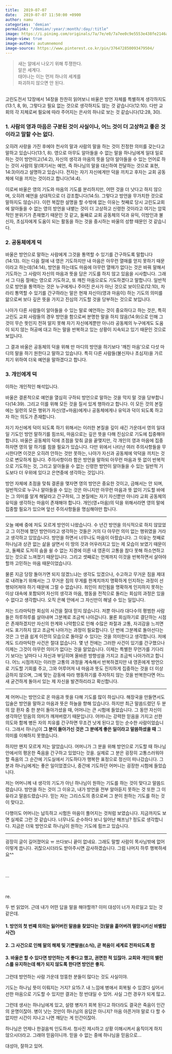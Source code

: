 ```yaml
---
title:  2019-07-07
date:   2019-07-07 11:50:00 +0900
author: namu
categories: 'demian'
permalink: "/demian/:year/:month/:day/:title"
image: https://i.pinimg.com/originals/7a/7e/e0/7a7ee0c9e5553e438fe2146aa1d0546a.jpg
image-view: true
image-author: autumnemond
image-source: https://www.pinterest.co.kr/pin/376472850093479504/
---
```


> 새는 알에서 나오기 위해 투쟁한다.<br/>
> 알은 세계다.<br/>
> 태어나는 이는 먼저 하나의 세계를<br/>파괴하지 않으면 안 된다.

<br/>고린도전서 12장에서 14장을 찬찬히 읽어보니 바울은 방언 자체를 특별하게 생각하지도(13:1, 8, 9),
그렇다고 필요 없는 것으로 생각하지도 않는 것 같습니다(12:10).
다만 교회의 각 지체로써 필요에 따라 주어지는 은사의 하나로 보는 것 같습니다(12:28, 30).

### 1. 사람의 영과 마음은 구분된 것이 사실이나, 어느 것이 더 고상하고 좋은 것이라고 말할 수는 없다.

오히려 사랑을 가진 후에야 천사의 말과 사람의 말을 하는 것이 진정한 의미를 갖는다고 말하고 있습니다(13:1, 8).
영으로 아무도 알아들을 수 없는 말을 하나님에게 일대 일로 하는 것이 방언이고(14:2),
자신의 생각과 마음의 뜻을 담아 알아들을 수 있는 언어로 하는 것이 사람의 말(여기서는 예언,
즉 하나님의 말을 대신하여 전달하는 것으로 표현, 14:3)이라고 설명하고 있습니다.
전자는 자기 자신에게만 덕을 끼치고 후자는 교회 공동체에 덕을 끼치는 것이라고 합니다(14:4).

이로써 바울은 영의 기도와 마음의 기도를 분리하지만,
어떤 것을 더 낫다고 하지 않으며, 오히려 예언을 상대적으로 더 강조합니다(14:5).
그렇다고 방언을 무가치한 것으로 말하지도 않습니다.
이런 복잡한 설명을 할 수밖에 없는 이유는
첫째로 당시 고린도교회에 알아들을 수 없는 영의 방언을 내뱉는 것이
더 고상하고 신령한 것이라고 여기는 암묵적인 분위기가 존재했기 때문인 것 같고,
둘째로 교회 공동체의 덕과 유익, 이방인과 불신자, 초심자에게 도움이 되는 활동을 하는 것을 중시하는 바울의 성향 때문인 것 같습니다.

### 2. 공동체에게 덕

바울은 방언으로 말하는 사람에게 그것을 통역할 수 있기를 간구하도록 말합니다(14:13).
이는 다음 절에 내 영은 기도하지만 내 마음은 아무런 열매를 얻지 못하기 때문이라고 하는데(14:14),
방언을 하는데도 마음에 아무런 열매가 없다는 것은 바꿔 말해서 기도하는 그 사람이 자신의 마음과 뜻을 담은 기도를 하지 않고 있음을 시사합니다.
그래서 그 다음 절에는 영으로 기도하고, 또 깨친 마음으로도 기도하겠다고 말합니다.
일반적으로 방언을 통역하는 것은 누구에게나 주어진 은사가 아닌 것으로 보이므로(12:10),
차라리 통역할 수 있기를 간구하라는 말은 현재 자신이(영과 마음이) 하는 기도의 의미를 앎으로써
보다 깊은 뜻을 가지고 진심의 기도할 것을 당부하는 것으로 보입니다.

나아가 다른 사람들이 알아들을 수 있는 말로 예언하는 것이 중요하다고 하는 것은,
특히 고린도 교회 사람들의 경우 방언을 함으로써 분명한 말을 하지 않음(14:9)으로 인해
그것이 무슨 뜻인지 전혀 알지 못해 자기 자신에게뿐만 아니라
공동체의 누구에게도 도움이 되지 않는 허공에 대고 하는 말을 반복하고 있는 상황이 지속되고 있기 때문인 것으로 보입니다.

그 결과 바울은 공동체의 덕을 위해 만 마디의 방언을 하기보다 '깨친 마음'으로 다섯 마디의 말을 하기 원한다고 말하고 있습니다.
특히 다른 사람들(불신자나 초심자)을 가르치기 위하여 더욱 예언을 말하겠다고 합니다.

### 3. 개인에게 덕

이하는 개인적인 해석입니다.

바울은 결론적으로 예언을 열심히 구하되 방언으로 말하는 것을 막지 말 것을 당부합니다(14:39).
그리고 이를 위해 모든 것을 질서 있게 행하라고 합니다.
이 모든 것의 본질에는 일련의 모든 행위가 자신(영+마음)에게나 공동체에게나 유익과 덕이 되도록 하고자 하는 의도가 존재합니다.

자기 자신에게 덕이 되도록 하기 위해서는 이러한 본질을 깊이 새긴 가운데서 영의 일대 일 기도인 방언 말하기를 힘쓰되,
마음으로는 깊은 뜻을 다해 진심으로 기도에 집중해야 합니다.
바울은 공동체의 덕에 초점을 맞춰 글을 끝맺지만, 각 개인의 영과 마음에 집중하자면 영의 말 하기를 힘쓸 필요가 있습니다.
다만 위에서 나타난 여러 주의사항들을 무시한다면 이것은 오히려 안하는 것만 못하는,
나아가 자신과 공동체에 악덕을 끼치는 것으로 변모하게 됩니다.
주의사항이라 함은 방언을 말하되 아무런 마음과 뜻 없이 반복적으로 기도하는 것,
그리고 알아들을 수 없는 신령한 방언이 알아들을 수 있는 일반적 기도보다 더 우위에 있다고 은연중에 생각하는 것입니다.

방언 자체에 초점을 맞춰 결론을 맺자면 영의 방언은 중요한 것이고, 금해서는 안 되며,
일반적으로 누구나 알아들을 수 있는 것은 아니지만 아무런 마음과 뜻 없이 기도할 바에는 그 의미를 알게 해달라고 간구하되,
그 본질에는 자기 자신뿐만 아니라 교회 공동체의 유익을 생각하는 마음이 존재해야 합니다.
개인(영+마음)의 덕을 위해서라면 영의 말에 집중할 필요가 있으며 앞선 주의사항들을 명심해야만 합니다.

---

오늘 예배 중에 저도 모르게 방언이 나왔습니다.
수 년간 방언을 의식적으로 하지 않았었고 그 이전에 했던 방언이라고 생각하는 것들은 거의 다 아무런 의미 없는 행위였을 거라고 생각하고 있었습니다.
방언을 하면서 너무나도 마음이 아팠습니다.
그 이유는 첫째로 하나님과 상관 없는 삶을 살면서 이 땅의 것과 어우러지고 있는 제 모습이 보였기 때문이고,
둘째로 도저히 숨을 쉴 수 없는 지경에 이른 내 영혼이 고통을 참다 못해 하소연하고 있는 것으로 느껴졌기 때문입니다.
그리고 셋째로는 언제까지 이것을 반복하면서 살아야 할까 고민하는 마음 때문이었습니다.

물론 지금 당장 돌아가면 되지 않겠느냐는 생각도 있겠으나, 수고하고 무거운 짐을 제대로 내려놓기 위해서는
그 무거운 짐의 무게를 한계치까지 명확하게 인지하는 과정이 선행되어져야 하기 때문에 그럴 수 없습니다.
죄인이 죄인됨을 명확하게 인지하지 못하는 이상
대속에 포함되어 자신의 생각과 마음, 행동을 전적으로 돌리는 회심의 과정은 있을 수 없다고 생각합니다.
오직 은혜 안에서 그 자신만이 해낼 수 있는 일입니다.

저는 드라마틱한 회심의 사건을 절대 믿지 않습니다.
저뿐 아니라 대다수의 평범한 사람들은 하루하루를 살아내며 그분께로 조금씩 나아갑니다.
물론 회심하기로 결단하는 시점은 존재하겠지만
자신의 한계와 나약함으로 인해 수많은 좌절과 고통, 자괴감을 느끼면서도 포기하지 않고 조금씩 나아가는 과정이 필요합니다.
단 번에 그분께로 돌아선다는 것은 그 만큼 쉽게 이전의 모습으로 돌아갈 수 있다는 것을 의미한다고 생각합니다.
저에게도 드라마틱한 사건은 절대 없습니다. 몇 년 전에는 그러한 사건이 있기를 간구했으나 이제는 그것이 아무런 의미가 없다는 것을 알았습니다.
이제는 특별한 무언가를 기다리기 보다는 날마다 나 자신과 부딛히며 올바른 방향성을 가지고 조금씩 나아가려고 합니다.
어느 시점까지는 이러한 고통의 과정을 계속해서 반복하겠지만 내 영혼에게 방언으로 기도할 기회를 주고,
그와 어루어져 내 마음과 뜻도 진지하게 집중하는 것을 더 이상 금하지 않으며,
그에 맞는 감동에 따라 행동하기를 주저하지 않는 것을 반복한다면 어느 새 굳건하게 돌아서 있는 제 자신을 발견하리라고 확신합니다.

---

제 어머니는 방언으로 온 마음과 뜻을 다해 기도를 많이 하십니다.
해장국을 만들면서도 입술은 방언을 말하고 마음과 뜻은 하늘을 향해 있습니다.
하지만 최근 말씀드렸던 두 분의 암 환자 중 한 분이 돌아가셨을 때, 어머니는 큰 시험에 들었습니다.
그 동안 자신이 생각하던 믿음의 의미가 깨져버렸기 때문입니다.
어머니는 강력한 믿음을 가지고 선한 의도와 함께 병든 자의 치유를 간구하면 무조건 낫게 된다고 믿는 순수한 사람이었습니다.
그래서 하나님이 **그 분이 돌아가신 것은 그 분에게 좋은 일이라고 말씀하셨을 때** 그 의미를 이해하지 못했습니다.

하지만 왠지 모르게 저는 알았습니다. 어머니가 그 분을 위해 방언으로 기도할 때 하나님 안에서의 평온한 죽음을 간구하고 있었다는 것을.
실제로 그 분은 굉장히 고통스러워야 할 죽음의 그 순간에 기도실에서 기도하다가 행복한 표정으로 정신이 떠나갔습니다.
그 분과 하나님에게는 좋은 일이었겠으나, 중간에 기도하던 어머니는 굉장한 시험에 들었습니다.

저는 어머니께 내 생각의 기도가 아닌 하나님이 원하는 기도를 하는 것이 맞다고 말씀드렸습니다.
방언을 하는 것이 그 이유고, 내가 방언을 전부 알아듣지 못하는 것 또한 그 이유라고 말씀드렸습니다.
믿는 자는 그리스도의 종으로써 그 분이 원하는 기도를 하는 것이 맞다고.

다행이도 어머니는 납득하고 시험든 마음이 풀어지는 것처럼 보였습니다. 지금까지도 보면 실제로 그런 것 같습니다.
너무나도 순수하다 보니 일어난 해프닝? 정도로 생각합니다. 지금은 더욱 방언으로 하나님이 원하는 기도에 힘쓰고 있습니다.

---

굉장히 글이 길어졌어요 ㅠ 쓰다보니 끝이 없네요. 그래도 말할 사람이 목사님밖에 없어 이렇게 씁니다.
귀찮으시더라도 받아주시면 감사하겠습니다. 그럼 나머지 하루 행복하세요^^
<br/><br/><br/>

...

<br/><br/>
re.

두 번 읽었어. 근데 내가 어떤 답을 말을 해야할까? 이미 대성이 너가 자르일고 있는 것 같은데. 

#### 1. 방언의 첫 번째 의의는 잃어버린 말씀을 찾았다는 것(말을 흩어버려 멸망시키신 바벨탑사건) 

#### 2. 그 사건으로 인해 말의 해체 및 기쁜말씀(소식), 곧 복음이 세계로 전파되도록 함

#### 3. 바울은 할 수 있다면 방언하는 게 좋다고 했고, 권면한 적 있잖아. 교회와 개인의 밸런스를 유지하는데 해가 되지 않도록 한다면 방언은 좋지.
 
그런데 방언하는 사람 가운데 엉뚱한 분들이 많다는 것도 사실이야.

기도는 하나님 뜻이 이뤄지는 거지? 
요15:7. 내 느낌에 병애서 회복될 수 있겠다 싶어서 선한 마음으로 기도할 수 있지만 결과는 정 반대일 수 있어. 사실 그런 경우가 되게 많고.

그런데 생사는 하나님에게 있고, 설령 병자가 회복 된다고 하더라도 결국은 죽음이 인간의 운명이잖아. 
병이 낫는 것만이 하나님의 응답은 아니지? 마음 아픈거야 말로 다 할 수 없지만 시간이 지나고 나면 깨닫는 게 인간이잖아.

하나님은 언제나 한걸음씩 인도하셔.
청사진 제시하고 상황 이해시켜서 움직이게 하지 않으시더라고. 그래야 믿음이니까. 믿을 수 없는 중에 하나님을 믿음으로... 

대성아, 잘하고 있어.
